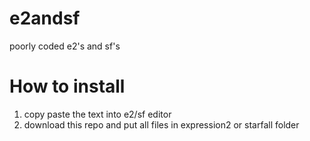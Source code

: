 # e2andsf
poorly coded e2's and sf's
# How to install
1. copy paste the text into e2/sf editor
2. download this repo and put all files in expression2 or starfall folder
